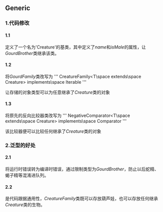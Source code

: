## Generic

### 1.代码修改

#### 1.1

定义了一个名为'Creature'的基类，其中定义了$name$和$isMale$的属性，让$GourdBrother$类继承该类。

#### 1.2

将$GourdFamily$类改写为
'''
CreatureFamily<T\space extends\space Creature> implements\space Iterable<T>
'''
  
让存储的对象类型可以为任意继承了$Creature$类的对象

#### 1.3

将原先的反向比较器类改写为
'''
NegativeComparator<T\space extends\space Creature> implements\space Comparator<T>
'''
  
该比较器便可以比较任何继承了$Creature$类的对象

### 2.泛型的好处

#### 2.1

将运行时错误转为编译时错误，通过限制类型为$GourdBrother$，防止以后蛇精、蝎子精等混淆进队列。

#### 2.2

是代码跟据通用性，$CreatureFamily$类既可以存放葫芦娃，也可以存放任何继承$Creature$类的生物。
